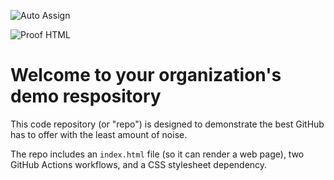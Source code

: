 ![Auto Assign](https://github.com/Elastic-cloud-com/demo-repository/actions/workflows/auto-assign.yml/badge.svg)

![Proof HTML](https://github.com/Elastic-cloud-com/demo-repository/actions/workflows/proof-html.yml/badge.svg)

# Welcome to your organization's demo respository
This code repository (or "repo") is designed to demonstrate the best GitHub has to offer with the least amount of noise.

The repo includes an `index.html` file (so it can render a web page), two GitHub Actions workflows, and a CSS stylesheet dependency.
